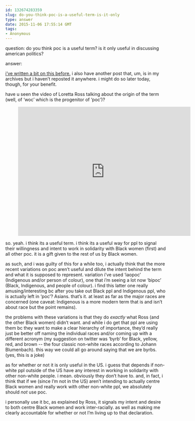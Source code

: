```yaml
---
id: 132674283359
slug: do-you-think-poc-is-a-useful-term-is-it-only
type: answer
date: 2015-11-06 17:55:14 GMT
tags:
- Anonymous
---
```

question: do you think poc is a useful term? is it only useful in discussing american politics?

answer: <p><a href="http://b.binaohan.org/my-ongoing-thoughts-about-poc-anti-blackness-and-identity/">i’ve written a bit on this before.</a>&nbsp;i also have another post that, um, is in my archives but i haven’t reposted it anywhere. i might do so later today, though, for your benefit.</p><p>have u seen the video of Loretta Ross talking about the origin of the term (well, of&nbsp;‘woc’ which is the progenitor of&nbsp;‘poc’)?</p><figure class="tmblr-embed tmblr-full" data-provider="youtube" data-orig-width="459" data-orig-height="344" data-url="https%3A%2F%2Fyoutu.be%2F82vl34mi4Iw"><iframe width="540" height="405" id="youtube_iframe" src="https://www.youtube.com/embed/82vl34mi4Iw?feature=oembed&amp;enablejsapi=1&amp;origin=https://safe.txmblr.com&amp;wmode=opaque" frameborder="0" allowfullscreen=""></iframe></figure><p>so. yeah. i think its a useful term. i think its a useful way for ppl to signal their willingness and intent to work in solidarity with Black women (first) and all other poc. it is a gift given to the rest of us by Black women.</p><p>as such, and i was guilty of this for a while too, i actually think that the more recent variations on poc aren’t useful and dilute the intent behind the term and what it is supposed to represent. variation i’ve used&nbsp;‘iaopoc’ (Indigenous and/or person of colour), one that i’m seeing a lot now&nbsp;‘bipoc’ (Black, Indigenous, and people of colour). i find this latter one really amusing/interesting bc after you take out Black ppl and Indigenous ppl, who is actually left in&nbsp;‘poc’? Asians. that’s it. at least as far as the major races are concerned (one caveat: Indigenous is a more modern term that is and isn’t about race but the point remains).</p><p>the problems with these variations is that they do *exactly* what Ross (and the other Black women) didn’t want. and while i do get that ppl are using them bc they want to make a clear hierarchy of importance, they’d really just be better off naming the individual races and/or coming up with a different acronym (my suggestion on twitter was&nbsp;‘byrb’ for Black, yellow, red, and brown -- the four classic non-white races according to Johann Blumenbach). this way we could all go around saying that we are byrbs. (yes, this is a joke)</p><p>as for whether or not it is only useful in the US. i guess that depends if non-white ppl outside of the US have any interest in working in solidarity with other non-white people. i mean. obviously they don’t have to. and, in fact, i think that if we (since I’m not in the US) aren’t intending to actually centre Black women and really work with other non-white ppl, we absolutely should *not* use poc.</p><p>i personally use it bc, as explained by Ross, it signals my intent and desire to both centre Black women and work inter-racially. as well as making me clearly accountable for whether or not I’m living up to that declaration.&nbsp;</p>